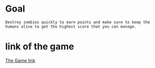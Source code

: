 # Goal 
    Destroy zombies quickly to earn points and make sure to keep the humans alive to get the highest score that you can manage.
# link of  the game

<a href="https://www.codingame.com/ide/puzzle/code-vs-zombies">The Game link</a>